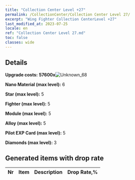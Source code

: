 ```yaml
---
title: "Collection Center Level +27"
permalink: /CollectionCenter/Collection Center Level 27/
excerpt: "Wing Fighter Collection CenterLevel +27"
last_modified_at: 2023-07-25
locale: en
ref: "Collection Center Level 27.md"
toc: false
classes: wide
---
```



## Details

 **Upgrade costs:** **57600x**![Unknown_68](/images/item/bh_img25_p.png)

 **Nano Material (max level):** 6

 **Star (max level):** 5

 **Fighter (max level):** 5

 **Module (max level):** 5

 **Alloy (max level):** 5

 **Pilot EXP Card (max level):** 5

 **Diamonds (max level):** 3

## Generated items with drop rate

  |  Nr |     Item   |    Description   |  Drop Rate,% |
  |:----|:----------:|:-----------------|:-------------|

